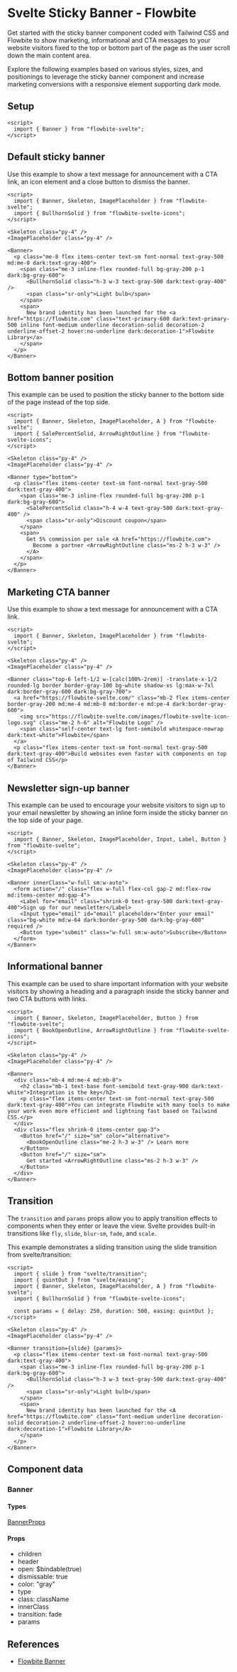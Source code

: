 # Svelte Sticky Banner - Flowbite


Get started with the sticky banner component coded with Tailwind CSS and Flowbite to show marketing, informational and CTA messages to your website visitors fixed to the top or bottom part of the page as the user scroll down the main content area.

Explore the following examples based on various styles, sizes, and positionings to leverage the sticky banner component and increase marketing conversions with a responsive element supporting dark mode.

## Setup

```svelte
<script>
  import { Banner } from "flowbite-svelte";
</script>
```

## Default sticky banner

Use this example to show a text message for announcement with a CTA link, an icon element and a close button to dismiss the banner.

```svelte
<script>
  import { Banner, Skeleton, ImagePlaceholder } from "flowbite-svelte";
  import { BullhornSolid } from "flowbite-svelte-icons";
</script>

<Skeleton class="py-4" />
<ImagePlaceholder class="py-4" />

<Banner>
  <p class="me-8 flex items-center text-sm font-normal text-gray-500 md:me-0 dark:text-gray-400">
    <span class="me-3 inline-flex rounded-full bg-gray-200 p-1 dark:bg-gray-600">
      <BullhornSolid class="h-3 w-3 text-gray-500 dark:text-gray-400" />
      <span class="sr-only">Light bulb</span>
    </span>
    <span>
      New brand identity has been launched for the <a href="https://flowbite.com" class="text-primary-600 dark:text-primary-500 inline font-medium underline decoration-solid decoration-2 underline-offset-2 hover:no-underline dark:decoration-1">Flowbite Library</a>
    </span>
  </p>
</Banner>
```

## Bottom banner position

This example can be used to position the sticky banner to the bottom side of the page instead of the top side.

```svelte
<script>
  import { Banner, Skeleton, ImagePlaceholder, A } from "flowbite-svelte";
  import { SalePercentSolid, ArrowRightOutline } from "flowbite-svelte-icons";
</script>

<Skeleton class="py-4" />
<ImagePlaceholder class="py-4" />

<Banner type="bottom">
  <p class="flex items-center text-sm font-normal text-gray-500 dark:text-gray-400">
    <span class="me-3 inline-flex rounded-full bg-gray-200 p-1 dark:bg-gray-600">
      <SalePercentSolid class="h-4 w-4 text-gray-500 dark:text-gray-400" />
      <span class="sr-only">Discount coupon</span>
    </span>
    <span>
      Get 5% commission per sale <A href="https://flowbite.com">
        Become a partner <ArrowRightOutline class="ms-2 h-3 w-3" />
      </A>
    </span>
  </p>
</Banner>
```

## Marketing CTA banner

Use this example to show a text message for announcement with a CTA link.

```svelte
<script>
  import { Banner, Skeleton, ImagePlaceholder } from "flowbite-svelte";
</script>

<Skeleton class="py-4" />
<ImagePlaceholder class="py-4" />

<Banner class="top-6 left-1/2 w-[calc(100%-2rem)] -translate-x-1/2 rounded-lg border border-gray-100 bg-white shadow-xs lg:max-w-7xl dark:border-gray-600 dark:bg-gray-700">
  <a href="https://flowbite-svelte.com/" class="mb-2 flex items-center border-gray-200 md:me-4 md:mb-0 md:border-e md:pe-4 dark:border-gray-600">
    <img src="https://flowbite-svelte.com/images/flowbite-svelte-icon-logo.svg" class="me-2 h-6" alt="Flowbite Logo" />
    <span class="self-center text-lg font-semibold whitespace-nowrap dark:text-white">Flowbite</span>
  </a>
  <p class="flex items-center text-sm font-normal text-gray-500 dark:text-gray-400">Build websites even faster with components on top of Tailwind CSS</p>
</Banner>
```

## Newsletter sign-up banner

This example can be used to encourage your website visitors to sign up to your email newsletter by showing an inline form inside the sticky banner on the top side of your page.

```svelte
<script>
  import { Banner, Skeleton, ImagePlaceholder, Input, Label, Button } from "flowbite-svelte";
</script>

<Skeleton class="py-4" />
<ImagePlaceholder class="py-4" />

<Banner innerClass="w-full sm:w-auto">
  <form action="/" class="flex w-full flex-col gap-2 md:flex-row md:items-center md:gap-4">
    <Label for="email" class="shrink-0 text-gray-500 dark:text-gray-400">Sign up for our newsletter</Label>
    <Input type="email" id="email" placeholder="Enter your email" class="bg-white md:w-64 dark:border-gray-500 dark:bg-gray-600" required />
    <Button type="submit" class="w-full sm:w-auto">Subscribe</Button>
  </form>
</Banner>
```

## Informational banner

This example can be used to share important information with your website visitors by showing a heading and a paragraph inside the sticky banner and two CTA buttons with links.

```svelte
<script>
  import { Banner, Skeleton, ImagePlaceholder, Button } from "flowbite-svelte";
  import { BookOpenOutline, ArrowRightOutline } from "flowbite-svelte-icons";
</script>

<Skeleton class="py-4" />
<ImagePlaceholder class="py-4" />

<Banner>
  <div class="mb-4 md:me-4 md:mb-0">
    <h2 class="mb-1 text-base font-semibold text-gray-900 dark:text-white">Integration is the key</h2>
    <p class="flex items-center text-sm font-normal text-gray-500 dark:text-gray-400">You can integrate Flowbite with many tools to make your work even more efficient and lightning fast based on Tailwind CSS.</p>
  </div>
  <div class="flex shrink-0 items-center gap-3">
    <Button href="/" size="sm" color="alternative">
      <BookOpenOutline class="me-2 h-3 w-3" /> Learn more
    </Button>
    <Button href="/" size="sm">
      Get started <ArrowRightOutline class="ms-2 h-3 w-3" />
    </Button>
  </div>
</Banner>
```

## Transition

The `transition` and `params` props allow you to apply transition effects to components when they enter or leave the view. Svelte provides built-in transitions like `fly`, `slide`, `blur-sm`, `fade`, and `scale`.

This example demonstrates a sliding transition using the slide transition from svelte/transition:

```svelte
<script>
  import { slide } from "svelte/transition";
  import { quintOut } from "svelte/easing";
  import { Banner, Skeleton, ImagePlaceholder, A } from "flowbite-svelte";
  import { BullhornSolid } from "flowbite-svelte-icons";

  const params = { delay: 250, duration: 500, easing: quintOut };
</script>

<Skeleton class="py-4" />
<ImagePlaceholder class="py-4" />

<Banner transition={slide} {params}>
  <p class="flex items-center text-sm font-normal text-gray-500 dark:text-gray-400">
    <span class="me-3 inline-flex rounded-full bg-gray-200 p-1 dark:bg-gray-600">
      <BullhornSolid class="h-3 w-3 text-gray-500 dark:text-gray-400" />
      <span class="sr-only">Light bulb</span>
    </span>
    <span>
      New brand identity has been launched for the <A href="https://flowbite.com" class="font-medium underline decoration-solid decoration-2 underline-offset-2 hover:no-underline dark:decoration-1">Flowbite Library</A>
    </span>
  </p>
</Banner>
```

## Component data

### Banner

#### Types

[BannerProps](https://github.com/themesberg/flowbite-svelte/blob/main/src/lib/types.ts#L230)

#### Props

- children
- header
- open: $bindable(true)
- dismissable: true
- color: "gray"
- type
- class: className
- innerClass
- transition: fade
- params


## References

- [Flowbite Banner](https://flowbite.com/docs/components/banner/)


